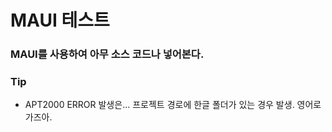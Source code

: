 # MAUI 테스트
### MAUI를 사용하여 아무 소스 코드나 넣어본다.

### Tip
- APT2000 ERROR 발생은... 프로젝트 경로에 한글 폴더가 있는 경우 발생. 영어로 가즈아.
